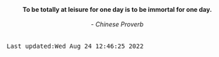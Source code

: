 
<div align="center"><b><span>To be totally at leisure for one day is to be immortal for one day. </span></b><br><br><i> - Chinese Proverb</i></div>
<br><br><kbd>Last updated:Wed Aug 24 12:46:25 2022</kbd>